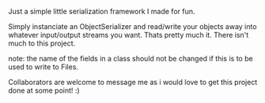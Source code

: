 Just a simple little serialization framework I made for fun.

Simply instanciate an ObjectSerializer and read/write your objects away into whatever input/output streams you want.
Thats pretty much it. There isn't much to this project.

note: the name of the fields in a class should not be changed
if this is to be used to write to Files.

Collaborators are welcome to message me as i would love to get this project done at some point! :)
